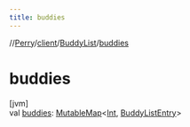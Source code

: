 ```yaml
---
title: buddies
---
```

//[Perry](../../../index.html)/[client](../index.html)/[BuddyList](index.html)/[buddies](buddies.html)



# buddies



[jvm]\
val [buddies](buddies.html): [MutableMap](https://kotlinlang.org/api/latest/jvm/stdlib/kotlin.collections/-mutable-map/index.html)<[Int](https://kotlinlang.org/api/latest/jvm/stdlib/kotlin/-int/index.html), [BuddyListEntry](../-buddy-list-entry/index.html)>




